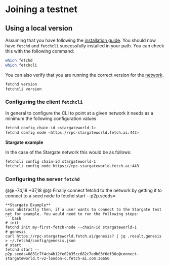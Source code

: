 # Joining a testnet

## Using a local version

Assuming that you have following the [installation guide](../building/). You should now have `fetchd` and `fetchcli` successfully installed in your path. You can check this with the following command:

```bash
which fetchd
which fetchcli
```

You can also verify that you are running the correct version for the [network](../networks/).

```bash
fetchd version
fetchcli version
```

### Configuring the client `fetchcli`

In general to configure the CLI to point at a given network it needs as a minimum the following configuration values

```bash
fetchd config chain-id <stargateworld-1>
fetchd config node <https://rpc-stargateworld.fetch.ai:443>
```

**Stargate example**

In the case of the Stargate network this would be as follows:

```bash
fetchcli config chain-id stargateworld-1
fetchcli config node https://rpc-stargateworld.fetch.ai:443
```

### Configuring the server `fetchd`
@@ -74,18 +37,18 @@ Finally connect fetchd to the network by getting it to connect to a seed node fo
fetchd start --p2p.seeds=<network seed peers>
```
**Stargate Example**
Less abstractly then, if a user wants to connect to the Stargate test net for example. You would need to run the following steps:
```bash
# init
fetchd init my-first-fetch-node --chain-id stargateworld-1
# genesis
curl https://rpc-stargateworld.fetch.ai/genesis? | jq .result.genesis > ~/.fetchd/config/genesis.json
# start
fetchd start --p2p.seeds=0831c7f4cb4b12fe02b35cc682c7edb03f6df36c@connect-stargateworld.t-v2-london-c.fetch-ai.com:36656
```
